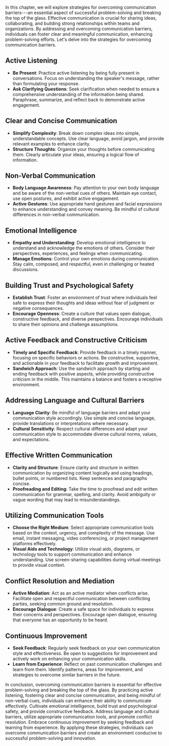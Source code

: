 
In this chapter, we will explore strategies for overcoming communication barriers---an essential aspect of successful problem-solving and breaking the top of the glass. Effective communication is crucial for sharing ideas, collaborating, and building strong relationships within teams and organizations. By addressing and overcoming communication barriers, individuals can foster clear and meaningful communication, enhancing problem-solving efforts. Let's delve into the strategies for overcoming communication barriers.

Active Listening
----------------

* **Be Present**: Practice active listening by being fully present in conversations. Focus on understanding the speaker's message, rather than formulating your response.
* **Ask Clarifying Questions**: Seek clarification when needed to ensure a comprehensive understanding of the information being shared. Paraphrase, summarize, and reflect back to demonstrate active engagement.

Clear and Concise Communication
-------------------------------

* **Simplify Complexity**: Break down complex ideas into simple, understandable concepts. Use clear language, avoid jargon, and provide relevant examples to enhance clarity.
* **Structure Thoughts**: Organize your thoughts before communicating them. Clearly articulate your ideas, ensuring a logical flow of information.

Non-Verbal Communication
------------------------

* **Body Language Awareness**: Pay attention to your own body language and be aware of the non-verbal cues of others. Maintain eye contact, use open postures, and exhibit active engagement.
* **Active Gestures**: Use appropriate hand gestures and facial expressions to enhance understanding and convey meaning. Be mindful of cultural differences in non-verbal communication.

Emotional Intelligence
----------------------

* **Empathy and Understanding**: Develop emotional intelligence to understand and acknowledge the emotions of others. Consider their perspectives, experiences, and feelings when communicating.
* **Manage Emotions**: Control your own emotions during communication. Stay calm, composed, and respectful, even in challenging or heated discussions.

Building Trust and Psychological Safety
---------------------------------------

* **Establish Trust**: Foster an environment of trust where individuals feel safe to express their thoughts and ideas without fear of judgment or negative consequences.
* **Encourage Openness**: Create a culture that values open dialogue, constructive feedback, and diverse perspectives. Encourage individuals to share their opinions and challenge assumptions.

Active Feedback and Constructive Criticism
------------------------------------------

* **Timely and Specific Feedback**: Provide feedback in a timely manner, focusing on specific behaviors or actions. Be constructive, supportive, and actionable in your feedback to facilitate growth and improvement.
* **Sandwich Approach**: Use the sandwich approach by starting and ending feedback with positive aspects, while providing constructive criticism in the middle. This maintains a balance and fosters a receptive environment.

Addressing Language and Cultural Barriers
-----------------------------------------

* **Language Clarity**: Be mindful of language barriers and adapt your communication style accordingly. Use simple and concise language, provide translations or interpretations where necessary.
* **Cultural Sensitivity**: Respect cultural differences and adapt your communication style to accommodate diverse cultural norms, values, and expectations.

Effective Written Communication
-------------------------------

* **Clarity and Structure**: Ensure clarity and structure in written communication by organizing content logically and using headings, bullet points, or numbered lists. Keep sentences and paragraphs concise.
* **Proofreading and Editing**: Take the time to proofread and edit written communication for grammar, spelling, and clarity. Avoid ambiguity or vague wording that may lead to misunderstandings.

Utilizing Communication Tools
-----------------------------

* **Choose the Right Medium**: Select appropriate communication tools based on the context, urgency, and complexity of the message. Use email, instant messaging, video conferencing, or project management platforms effectively.
* **Visual Aids and Technology**: Utilize visual aids, diagrams, or technology tools to support communication and enhance understanding. Use screen-sharing capabilities during virtual meetings to provide visual context.

Conflict Resolution and Mediation
---------------------------------

* **Active Mediation**: Act as an active mediator when conflicts arise. Facilitate open and respectful communication between conflicting parties, seeking common ground and resolution.
* **Encourage Dialogue**: Create a safe space for individuals to express their concerns and perspectives. Encourage open dialogue, ensuring that everyone has an opportunity to be heard.

Continuous Improvement
----------------------

* **Seek Feedback**: Regularly seek feedback on your own communication style and effectiveness. Be open to suggestions for improvement and actively work on enhancing your communication skills.
* **Learn from Experience**: Reflect on past communication challenges and learn from them. Identify patterns, areas for improvement, and strategies to overcome similar barriers in the future.

In conclusion, overcoming communication barriers is essential for effective problem-solving and breaking the top of the glass. By practicing active listening, fostering clear and concise communication, and being mindful of non-verbal cues, individuals can enhance their ability to communicate effectively. Cultivate emotional intelligence, build trust and psychological safety, and provide constructive feedback. Address language and cultural barriers, utilize appropriate communication tools, and promote conflict resolution. Embrace continuous improvement by seeking feedback and learning from experience. By applying these strategies, individuals can overcome communication barriers and create an environment conducive to successful problem-solving and innovation.
